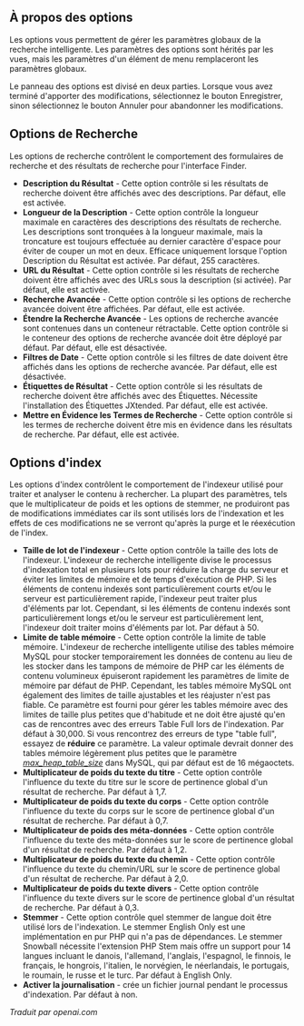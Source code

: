 <!-- Filename: Smart_Search_configuration_options / Display title: Options de Recherche Intelligente -->

## À propos des options

Les options vous permettent de gérer les paramètres globaux de la recherche intelligente. Les paramètres des options sont hérités par les vues, mais les paramètres d'un élément de menu remplaceront les paramètres globaux.

Le panneau des options est divisé en deux parties. Lorsque vous avez terminé d'apporter des modifications, sélectionnez le bouton Enregistrer, sinon sélectionnez le bouton Annuler pour abandonner les modifications.

## Options de Recherche

Les options de recherche contrôlent le comportement des formulaires de recherche et des résultats de recherche pour l'interface Finder.

- **Description du Résultat** - Cette option contrôle si les résultats de recherche doivent être affichés avec des descriptions. Par défaut, elle est activée.
- **Longueur de la Description** - Cette option contrôle la longueur maximale en caractères des descriptions des résultats de recherche. Les descriptions sont tronquées à la longueur maximale, mais la troncature est toujours effectuée au dernier caractère d'espace pour éviter de couper un mot en deux. Efficace uniquement lorsque l'option Description du Résultat est activée. Par défaut, 255 caractères.
- **URL du Résultat** - Cette option contrôle si les résultats de recherche doivent être affichés avec des URLs sous la description (si activée). Par défaut, elle est activée.
- **Recherche Avancée** - Cette option contrôle si les options de recherche avancée doivent être affichées. Par défaut, elle est activée.
- **Étendre la Recherche Avancée** - Les options de recherche avancée sont contenues dans un conteneur rétractable. Cette option contrôle si le conteneur des options de recherche avancée doit être déployé par défaut. Par défaut, elle est désactivée.
- **Filtres de Date** - Cette option contrôle si les filtres de date doivent être affichés dans les options de recherche avancée. Par défaut, elle est désactivée.
- **Étiquettes de Résultat** - Cette option contrôle si les résultats de recherche doivent être affichés avec des Étiquettes. Nécessite l'installation des Étiquettes JXtended. Par défaut, elle est activée.
- **Mettre en Évidence les Termes de Recherche** - Cette option contrôle si les termes de recherche doivent être mis en évidence dans les résultats de recherche. Par défaut, elle est activée.

## Options d'index

Les options d'index contrôlent le comportement de l'indexeur utilisé pour traiter et analyser le contenu à rechercher. La plupart des paramètres, tels que le multiplicateur de poids et les options de stemmer, ne produiront pas de modifications immédiates car ils sont utilisés lors de l'indexation et les effets de ces modifications ne se verront qu'après la purge et le réexécution de l'index.

- **Taille de lot de l'indexeur** - Cette option contrôle la taille des lots de l'indexeur. L'indexeur de recherche intelligente divise le processus d'indexation total en plusieurs lots pour réduire la charge du serveur et éviter les limites de mémoire et de temps d'exécution de PHP. Si les éléments de contenu indexés sont particulièrement courts et/ou le serveur est particulièrement rapide, l'indexeur peut traiter plus d'éléments par lot. Cependant, si les éléments de contenu indexés sont particulièrement longs et/ou le serveur est particulièrement lent, l'indexeur doit traiter moins d'éléments par lot. Par défaut à 50.
- **Limite de table mémoire** - Cette option contrôle la limite de table mémoire. L'indexeur de recherche intelligente utilise des tables mémoire MySQL pour stocker temporairement les données de contenu au lieu de les stocker dans les tampons de mémoire de PHP car les éléments de contenu volumineux épuiseront rapidement les paramètres de limite de mémoire par défaut de PHP. Cependant, les tables mémoire MySQL ont également des limites de taille ajustables et les réajuster n'est pas fiable. Ce paramètre est fourni pour gérer les tables mémoire avec des limites de taille plus petites que d'habitude et ne doit être ajusté qu'en cas de rencontres avec des erreurs Table Full lors de l'indexation. Par défaut à 30,000. Si vous rencontrez des erreurs de type "table full", essayez de **réduire** ce paramètre. La valeur optimale devrait donner des tables mémoire légèrement plus petites que le paramètre <a href="http://dev.mysql.com/doc/refman/5.1/en/server-system-variables.html#sysvar_max_heap_table_size" rel="nofollow noreferrer noopener"><em>max_heap_table_size</em></a> dans MySQL, qui par défaut est de 16 mégaoctets.
- **Multiplicateur de poids du texte du titre** - Cette option contrôle l'influence du texte du titre sur le score de pertinence global d'un résultat de recherche. Par défaut à 1,7.
- **Multiplicateur de poids du texte du corps** - Cette option contrôle l'influence du texte du corps sur le score de pertinence global d'un résultat de recherche. Par défaut à 0,7.
- **Multiplicateur de poids des méta-données** - Cette option contrôle l'influence du texte des méta-données sur le score de pertinence global d'un résultat de recherche. Par défaut à 1,2.
- **Multiplicateur de poids du texte du chemin** - Cette option contrôle l'influence du texte du chemin/URL sur le score de pertinence global d'un résultat de recherche. Par défaut à 2,0.
- **Multiplicateur de poids du texte divers** - Cette option contrôle l'influence du texte divers sur le score de pertinence global d'un résultat de recherche. Par défaut à 0,3.
- **Stemmer** - Cette option contrôle quel stemmer de langue doit être utilisé lors de l'indexation. Le stemmer English Only est une implémentation en pur PHP qui n'a pas de dépendances. Le stemmer Snowball nécessite l'extension PHP Stem mais offre un support pour 14 langues incluant le danois, l'allemand, l'anglais, l'espagnol, le finnois, le français, le hongrois, l'italien, le norvégien, le néerlandais, le portugais, le roumain, le russe et le turc. Par défaut à English Only.
- **Activer la journalisation** - crée un fichier journal pendant le processus d'indexation. Par défaut à non.

*Traduit par openai.com*


